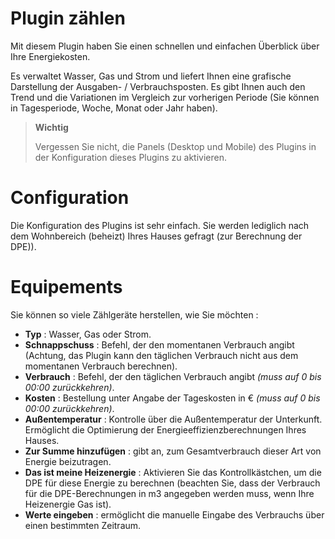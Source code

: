 # Plugin zählen

Mit diesem Plugin haben Sie einen schnellen und einfachen Überblick über Ihre Energiekosten.

Es verwaltet Wasser, Gas und Strom und liefert Ihnen eine grafische Darstellung der Ausgaben- / Verbrauchsposten. Es gibt Ihnen auch den Trend und die Variationen im Vergleich zur vorherigen Periode (Sie können in Tagesperiode, Woche, Monat oder Jahr haben).

> **Wichtig**
>
> Vergessen Sie nicht, die Panels (Desktop und Mobile) des Plugins in der Konfiguration dieses Plugins zu aktivieren.

# Configuration

Die Konfiguration des Plugins ist sehr einfach. Sie werden lediglich nach dem Wohnbereich (beheizt) Ihres Hauses gefragt (zur Berechnung der DPE)).

# Equipements

Sie können so viele Zählgeräte herstellen, wie Sie möchten :

* **Typ** :  Wasser, Gas oder Strom.
* **Schnappschuss** : Befehl, der den momentanen Verbrauch angibt (Achtung, das Plugin kann den täglichen Verbrauch nicht aus dem momentanen Verbrauch berechnen).
* **Verbrauch** : Befehl, der den täglichen Verbrauch angibt *(muss auf 0 bis 00:00 zurückkehren)*.
* **Kosten** : Bestellung unter Angabe der Tageskosten in € *(muss auf 0 bis 00:00 zurückkehren)*.
* **Außentemperatur** : Kontrolle über die Außentemperatur der Unterkunft. Ermöglicht die Optimierung der Energieeffizienzberechnungen Ihres Hauses.
* **Zur Summe hinzufügen** : gibt an, zum Gesamtverbrauch dieser Art von Energie beizutragen.
* **Das ist meine Heizenergie** : Aktivieren Sie das Kontrollkästchen, um die DPE für diese Energie zu berechnen (beachten Sie, dass der Verbrauch für die DPE-Berechnungen in m3 angegeben werden muss, wenn Ihre Heizenergie Gas ist).
* **Werte eingeben** : ermöglicht die manuelle Eingabe des Verbrauchs über einen bestimmten Zeitraum.
